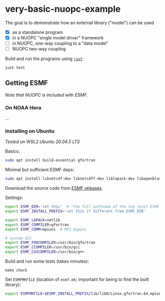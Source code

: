 # very-basic-nuopc-example

The goal is to demonstrate how an external library ("model") can be used
* [x] as a standalone program
* [x] in a NUOPC "single model driver" framework
* [ ] in NUOPC, one-way coupling to a "data model"
* [ ] NUOPC two-way coupling

Build and run the programs using [`just`](https://github.com/casey/just):
```bash
just test
```

## Getting ESMF

*Note that NUOPC is included with ESMF.*

### On NOAA Hera

...

### Installing on Ubuntu

*Tested on WSL2 Ubuntu 20.04.5 LTS*

Basics:
```bash
sudo apt install build-essential gfortran
```

Minimal but sufficient ESMF deps:
```bash
sudo apt install libnetcdf-dev libnetcdff-dev liblapack-dev libopenblas-dev
```

Download the source code from [ESMF releases](https://github.com/esmf-org/esmf/releases).

Settings:
```bash
export ESMF_DIR='set this'  # "the full pathname of the top level ESMF directory before building"
export ESMF_INSTALL_PREFIX='set this if different from ESMF_DIR'

export ESMF_LAPACK=netlib
export ESMF_COMPILER=gfortran
export ESMF_COMM=mpiuni  # MPI bypass

# system GCC
export ESMF_F90COMPILER=/usr/bin/gfortran
export ESMF_CCOMPILER=/usr/bin/gcc
export ESMF_CXXCOMPILER=/usr/bin/g++
```

Build and run some tests (takes minutes):
```
make check
```

Set `ESMFMKFILE` (location of `esmf.mk`; important for being to find the built library):
```bash
export ESMFMKFILE=$ESMF_INSTALL_PREFIX/lib/libO/Linux.gfortran.64.mpiuni.default/esmf.mk  # e.g.
```
